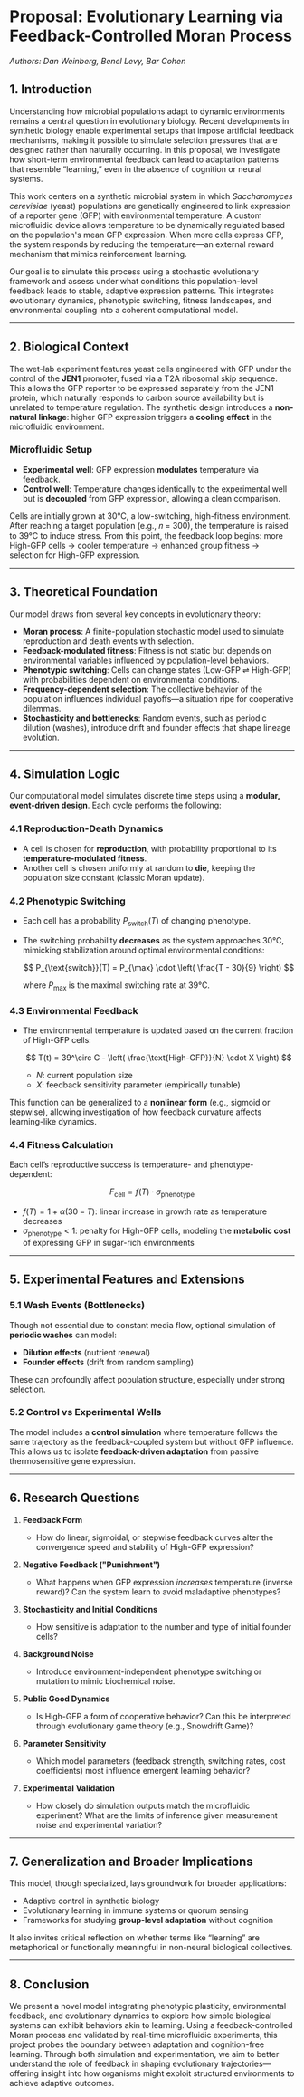# **Proposal: Evolutionary Learning via Feedback-Controlled Moran Process**

*Authors: Dan Weinberg, Benel Levy, Bar Cohen*

## **1. Introduction**

Understanding how microbial populations adapt to dynamic environments remains a central question in evolutionary biology. Recent developments in synthetic biology enable experimental setups that impose artificial feedback mechanisms, making it possible to simulate selection pressures that are designed rather than naturally occurring. In this proposal, we investigate how short-term environmental feedback can lead to adaptation patterns that resemble “learning,” even in the absence of cognition or neural systems.

This work centers on a synthetic microbial system in which *Saccharomyces cerevisiae* (yeast) populations are genetically engineered to link expression of a reporter gene (GFP) with environmental temperature. A custom microfluidic device allows temperature to be dynamically regulated based on the population's mean GFP expression. When more cells express GFP, the system responds by reducing the temperature—an external reward mechanism that mimics reinforcement learning.

Our goal is to simulate this process using a stochastic evolutionary framework and assess under what conditions this population-level feedback leads to stable, adaptive expression patterns. This integrates evolutionary dynamics, phenotypic switching, fitness landscapes, and environmental coupling into a coherent computational model.

---

## **2. Biological Context**

The wet-lab experiment features yeast cells engineered with GFP under the control of the **JEN1** promoter, fused via a T2A ribosomal skip sequence. This allows the GFP reporter to be expressed separately from the JEN1 protein, which naturally responds to carbon source availability but is unrelated to temperature regulation. The synthetic design introduces a **non-natural linkage**: higher GFP expression triggers a **cooling effect** in the microfluidic environment.

### Microfluidic Setup

* **Experimental well**: GFP expression **modulates** temperature via feedback.
* **Control well**: Temperature changes identically to the experimental well but is **decoupled** from GFP expression, allowing a clean comparison.

Cells are initially grown at 30°C, a low-switching, high-fitness environment. After reaching a target population (e.g., 𝑛 = 300), the temperature is raised to 39°C to induce stress. From this point, the feedback loop begins: more High-GFP cells → cooler temperature → enhanced group fitness → selection for High-GFP expression.

---

## **3. Theoretical Foundation**

Our model draws from several key concepts in evolutionary theory:

* **Moran process**: A finite-population stochastic model used to simulate reproduction and death events with selection.
* **Feedback-modulated fitness**: Fitness is not static but depends on environmental variables influenced by population-level behaviors.
* **Phenotypic switching**: Cells can change states (Low-GFP ⇌ High-GFP) with probabilities dependent on environmental conditions.
* **Frequency-dependent selection**: The collective behavior of the population influences individual payoffs—a situation ripe for cooperative dilemmas.
* **Stochasticity and bottlenecks**: Random events, such as periodic dilution (washes), introduce drift and founder effects that shape lineage evolution.

---

## **4. Simulation Logic**

Our computational model simulates discrete time steps using a **modular, event-driven design**. Each cycle performs the following:

### 4.1 Reproduction-Death Dynamics

* A cell is chosen for **reproduction**, with probability proportional to its **temperature-modulated fitness**.
* Another cell is chosen uniformly at random to **die**, keeping the population size constant (classic Moran update).

### 4.2 Phenotypic Switching

* Each cell has a probability $P_{\text{switch}}(T)$ of changing phenotype.
* The switching probability **decreases** as the system approaches 30°C, mimicking stabilization around optimal environmental conditions:

  $$
  P_{\text{switch}}(T) = P_{\max} \cdot \left( \frac{T - 30}{9} \right)
  $$

  where $P_{\max}$ is the maximal switching rate at 39°C.

### 4.3 Environmental Feedback

* The environmental temperature is updated based on the current fraction of High-GFP cells:

  $$
  T(t) = 39^\circ C - \left( \frac{\text{High-GFP}}{N} \cdot X \right)
  $$

  * $N$: current population size
  * $X$: feedback sensitivity parameter (empirically tunable)

This function can be generalized to a **nonlinear form** (e.g., sigmoid or stepwise), allowing investigation of how feedback curvature affects learning-like dynamics.

### 4.4 Fitness Calculation

Each cell’s reproductive success is temperature- and phenotype-dependent:

$$
F_{\text{cell}} = f(T) \cdot \sigma_{\text{phenotype}}
$$

* $f(T) = 1 + \alpha (30 - T)$: linear increase in growth rate as temperature decreases
* $\sigma_{\text{phenotype}} < 1$: penalty for High-GFP cells, modeling the **metabolic cost** of expressing GFP in sugar-rich environments

---

## **5. Experimental Features and Extensions**

### 5.1 Wash Events (Bottlenecks)

Though not essential due to constant media flow, optional simulation of **periodic washes** can model:

* **Dilution effects** (nutrient renewal)
* **Founder effects** (drift from random sampling)

These can profoundly affect population structure, especially under strong selection.

### 5.2 Control vs Experimental Wells

The model includes a **control simulation** where temperature follows the same trajectory as the feedback-coupled system but without GFP influence. This allows us to isolate **feedback-driven adaptation** from passive thermosensitive gene expression.

---

## **6. Research Questions**

1. **Feedback Form**

   * How do linear, sigmoidal, or stepwise feedback curves alter the convergence speed and stability of High-GFP expression?

2. **Negative Feedback ("Punishment")**

   * What happens when GFP expression *increases* temperature (inverse reward)? Can the system learn to avoid maladaptive phenotypes?

3. **Stochasticity and Initial Conditions**

   * How sensitive is adaptation to the number and type of initial founder cells?

4. **Background Noise**

   * Introduce environment-independent phenotype switching or mutation to mimic biochemical noise.

5. **Public Good Dynamics**

   * Is High-GFP a form of cooperative behavior? Can this be interpreted through evolutionary game theory (e.g., Snowdrift Game)?

6. **Parameter Sensitivity**

   * Which model parameters (feedback strength, switching rates, cost coefficients) most influence emergent learning behavior?

7. **Experimental Validation**

   * How closely do simulation outputs match the microfluidic experiment? What are the limits of inference given measurement noise and experimental variation?

---

## **7. Generalization and Broader Implications**

This model, though specialized, lays groundwork for broader applications:

* Adaptive control in synthetic biology
* Evolutionary learning in immune systems or quorum sensing
* Frameworks for studying **group-level adaptation** without cognition

It also invites critical reflection on whether terms like “learning” are metaphorical or functionally meaningful in non-neural biological collectives.

---

## **8. Conclusion**

We present a novel model integrating phenotypic plasticity, environmental feedback, and evolutionary dynamics to explore how simple biological systems can exhibit behaviors akin to learning. Using a feedback-controlled Moran process and validated by real-time microfluidic experiments, this project probes the boundary between adaptation and cognition-free learning. Through both simulation and experimentation, we aim to better understand the role of feedback in shaping evolutionary trajectories—offering insight into how organisms might exploit structured environments to achieve adaptive outcomes.
